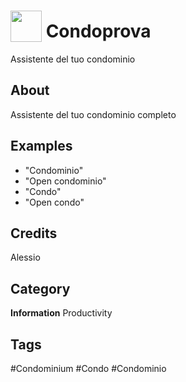 # <img src="https://raw.githack.com/FortAwesome/Font-Awesome/master/svgs/solid/home.svg" card_color="#008000" width="50" height="50" style="vertical-align:bottom"/> Condoprova
Assistente del tuo condominio

## About
Assistente del tuo condominio completo

## Examples
* "Condominio"
* "Open condominio"
* "Condo"
* "Open condo"

## Credits
Alessio

## Category
**Information**
Productivity

## Tags
#Condominium
#Condo
#Condominio

